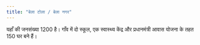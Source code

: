 ```yaml
---
title: "बेला टोला / बेला नगर"
---
```

यहाँ की जनसंख्या 1200 है। गाँव में दो स्कूल, एक स्वास्थ्य केंद्र और प्रधानमंत्री आवास योजना के तहत 150 घर बने हैं।
